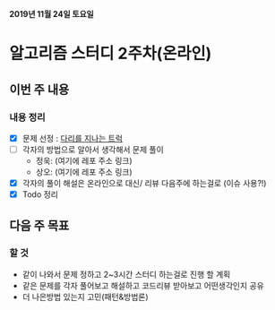 **2019년 11월 24일 토요일**
# 알고리즘 스터디 2주차(온라인)

## 이번 주 내용
### 내용 정리
- [x] 문제 선정 : [다리를 지나는 트럭](https://programmers.co.kr/learn/courses/30/lessons/42583)
- [ ] 각자의 방법으로 알아서 생각해서 문제 풀이
   - 정욱: (여기에 레포 주소 링크)
   - 상오: (여기에 레포 주소 링크)
- [x] 각자의 풀이 해설은 온라인으로 대신/ 리뷰 다음주에 하는걸로 (이슈 사용?!)
- [x] Todo 정리

## 다음 주 목표
### 할 것
- 같이 나와서 문제 정하고 2~3시간 스터디 하는걸로 진행 할 계획
- 같은 문제를 각자 풀어보고 해설하고 코드리뷰 받아보고 어떤생각인지 공유
- 더 나은방법 있는지 고민(패턴&방법론)

